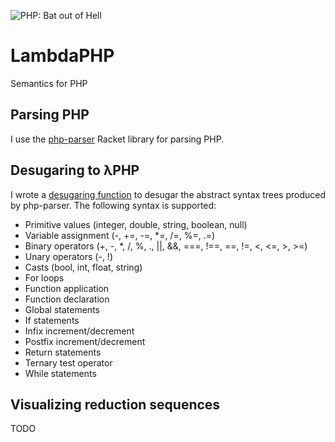 ![PHP: Bat out of Hell](http://i.imgur.com/qk0sUI1.jpg)
# LambdaPHP
Semantics for PHP

## Parsing PHP
I use the [php-parser](https://github.com/antoineB/php-parser) Racket library
for parsing PHP.

## Desugaring to λPHP
I wrote a [desugaring
function](https://github.com/fgoodman/lambdaPHP/LambdaPHP/desugar.rkt) to
desugar the abstract syntax trees produced by php-parser. The following syntax
is supported:
* Primitive values \(integer, double, string, boolean, null\)
* Variable assignment \(\-, \+=, \-=, \*=, /=, %=, \.=\)
* Binary operators \(\+, \-, \*, /, %, \., ||, &&, ===, \!==, ==, \!=, <, <=, >, >=\)
* Unary operators \(\-, \!\)
* Casts (bool, int, float, string)
* For loops
* Function application
* Function declaration
* Global statements
* If statements
* Infix increment/decrement
* Postfix increment/decrement
* Return statements
* Ternary test operator
* While statements

## Visualizing reduction sequences
TODO
